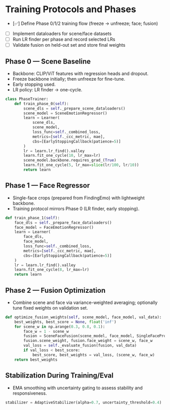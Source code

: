 # Training Protocols and Phases

- [✅] Define Phase 0/1/2 training flow (freeze → unfreeze; face; fusion)
- [ ] Implement dataloaders for scene/face datasets
- [ ] Run LR finder per phase and record selected LRs
- [ ] Validate fusion on held-out set and store final weights

## Phase 0 — Scene Baseline

- Backbone: CLIP/ViT features with regression heads and dropout.
- Freeze backbone initially; then unfreeze for fine-tune.
- Early stopping used.
- LR policy: LR finder → one-cycle.

```python
class PhaseTrainer:
    def train_phase_0(self):
        scene_dls = self._prepare_scene_dataloaders()
        scene_model = SceneEmotionRegressor()
        learn = Learner(
            scene_dls,
            scene_model,
            loss_func=self._combined_loss,
            metrics=[self._ccc_metric, mae],
            cbs=[EarlyStoppingCallback(patience=5)]
        )
        lr = learn.lr_find().valley
        learn.fit_one_cycle(10, lr_max=lr)
        scene_model.backbone.requires_grad_(True)
        learn.fit_one_cycle(5, lr_max=slice(lr/100, lr/10))
        return learn
```

## Phase 1 — Face Regressor

- Single-face crops (prepared from FindingEmo) with lightweight backbone.
- Training protocol mirrors Phase 0 (LR finder, early stopping).

```python
def train_phase_1(self):
    face_dls = self._prepare_face_dataloaders()
    face_model = FaceEmotionRegressor()
    learn = Learner(
        face_dls,
        face_model,
        loss_func=self._combined_loss,
        metrics=[self._ccc_metric, mae],
        cbs=[EarlyStoppingCallback(patience=5)]
    )
    lr = learn.lr_find().valley
    learn.fit_one_cycle(8, lr_max=lr)
    return learn
```

## Phase 2 — Fusion Optimization

- Combine scene and face via variance-weighted averaging; optionally tune fixed weights on validation set.

```python
def optimize_fusion_weights(self, scene_model, face_model, val_data):
    best_weights, best_score = None, float('inf')
    for scene_w in np.arange(0.3, 0.8, 0.1):
        face_w = 1 - scene_w
        fusion = SceneFaceFusion(scene_model, face_model, SingleFaceProcessor())
        fusion.scene_weight, fusion.face_weight = scene_w, face_w
        val_loss = self._evaluate_fusion(fusion, val_data)
        if val_loss < best_score:
            best_score, best_weights = val_loss, (scene_w, face_w)
    return best_weights
```

## Stabilization During Training/Eval

- EMA smoothing with uncertainty gating to assess stability and responsiveness.

```python
stabilizer = AdaptiveStabilizer(alpha=0.7, uncertainty_threshold=0.4)
```

